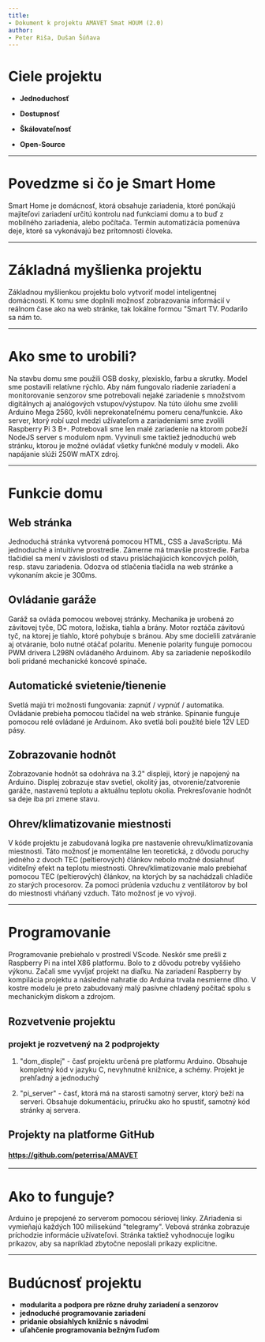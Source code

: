 ```yaml
---
title:
- Dokument k projektu AMAVET Smat HOUM (2.0)
author:
- Peter Riša, Dušan Šúňava
---
```



# Ciele projektu

* **Jednoduchosť**

* **Dostupnosť**

* **Škálovateľnosť**

* **Open-Source**

---

# Povedzme si čo je Smart Home
Smart Home je domácnosť, ktorá obsahuje zariadenia, ktoré ponúkajú majiteľovi zariadení určitú kontrolu nad funkciami domu a to buď z mobilného zariadenia, alebo počítača. Termín automatizácia pomenúva deje, ktoré sa vykonávajú bez prítomnosti človeka.

---

# Základná myšlienka projektu
Základnou myšlienkou projektu bolo vytvoriť model inteligentnej domácnosti. K tomu sme doplnili možnosť zobrazovania informácií v reálnom čase ako na web stránke, tak lokálne formou "Smart TV. Podarilo sa nám to.

---

# Ako sme to urobili?
 Na stavbu domu sme použili OSB dosky, plexisklo, farbu a skrutky. Model sme postavili relatívne rýchlo.
Aby nám fungovalo riadenie zariadení a monitorovanie senzorov sme potrebovali nejaké zariadenie s množstvom digitálnych aj analógových vstupov/výstupov. Na túto úlohu sme zvolili Arduino Mega 2560, kvôli neprekonateľnému pomeru cena/funkcie.
Ako server, ktorý robí uzol medzi užívateľom a zariadeniami sme zvolili Raspberry Pi 3 B+. Potrebovali sme len malé zariadenie na ktorom pobeží NodeJS server s modulom npm.
Vyvinuli sme taktiež jednoduchú web stránku, ktorou je možné ovládať všetky funkčné moduly v modeli.
Ako napájanie slúži 250W mATX zdroj.

---

# Funkcie domu

## Web stránka
Jednoduchá stránka vytvorená pomocou HTML, CSS a JavaScriptu.
Má jednoduché a intuitívne prostredie. Zámerne má tmavšie prostredie.
Farba tlačidiel sa mení v závislosti od stavu prisláchajúcich koncových polôh, resp. stavu zariadenia.
Odozva od stlačenia tlačidla na web stránke a vykonaním akcie je 300ms.

## Ovládanie garáže
Garáž sa ovláda pomocou webovej stránky.
Mechanika je urobená zo závitovej tyče, DC motora, ložiska, tiahla a brány.
Motor roztáča závitovú tyč, na ktorej je tiahlo, ktoré pohybuje s bránou.
Aby sme docielili zatváranie aj otváranie, bolo nutné otáčať polaritu. Menenie polarity funguje pomocou PWM drivera L298N ovládaného Arduinom. Aby sa zariadenie nepoškodilo boli pridané mechanické koncové spínače.

## Automatické svietenie/tienenie
Svetlá majú tri možnosti fungovania: zapnúť / vypnúť / automatika. Ovládanie prebieha pomocou tlačidel na web stránke.
Spínanie funguje pomocou relé ovládané je Arduinom.
Ako svetlá boli použíté biele 12V LED pásy.

## Zobrazovanie hodnôt
Zobrazovanie hodnôt sa odohráva na 3.2" displeji, ktorý je napojený na Arduino.
Displej zobrazuje stav svetiel, okolitý jas, otvorenie/zatvorenie garáže, nastavenú teplotu a aktuálnu teplotu okolia.
Prekresľovanie hodnôt sa deje iba pri zmene stavu.

## Ohrev/klimatizovanie miestnosti
V kóde projektu je zabudovaná logika pre nastavenie ohrevu/klimatizovania miestnosti. Táto možnosť je momentálne len teoretická, z dôvodu poruchy jedného z dvoch TEC (peltierových) článkov nebolo možné dosiahnuť viditeľný efekt na teplotu miestnosti.
Ohrev/klimatizovanie malo prebiehať pomocou TEC (peltierových) článkov, na ktorých by sa nachádzali chladiče zo starých procesorov. Za pomoci prúdenia vzduchu z ventilátorov by bol do miestnosti vháňaný vzduch.
Táto možnosť je vo vývoji.

---

# Programovanie
Programovanie prebiehalo v prostredí VScode. Neskôr sme prešli z Raspberry Pi na intel X86 platformu. Bolo to z dôvodu potreby vyššieho výkonu. Začali sme vyvíjať projekt na diaľku. Na zariadení Raspberry by kompilácia projektu a následné nahratie do Arduina trvala nesmierne dlho.
V kostre modelu je preto zabudovaný malý pasívne chladený počítač spolu s mechanickým diskom a zdrojom.

## Rozvetvenie projektu

### projekt je rozvetvený na 2 podprojekty

 1. "dom_displej" - časť projektu určená pre platformu Arduino. Obsahuje kompletný kód v jazyku C, nevyhnutné knižnice, a schémy. Projekt je prehľadný a jednoduchý

 2. "pi_server" - časť, ktorá  má na starosti samotný server, ktorý beží na serveri. Obsahuje dokumentáciu, príručku ako ho spustiť, samotný kód stránky aj servera.

## Projekty na platforme GitHub
####  https://github.com/peterrisa/AMAVET

---

# Ako to funguje?
Arduino je  prepojené zo serverom pomocou sériovej linky. ZAriadenia si vymieňajú každých 100 milisekúnd "telegramy". Vebová stránka zobrazuje príchodzie informácie užívateľovi. Stránka taktiež vyhodnocuje logiku príkazov, aby sa napríklad zbytočne neposlali príkazy explicitne.

---

# Budúcnosť projektu
- **modularita a podpora pre rôzne druhy zariadení a senzorov**
- **jednoduché programovanie zariadení**
- **pridanie obsiahlych knižníc s návodmi**
- **uľahčenie programovania bežným ľuďom**
